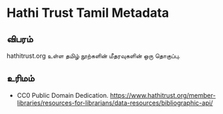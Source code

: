 # Hathi Trust Tamil Metadata

## விபரம்
hathitrust.org உள்ள தமிழ் நூற்களின் மீதரவுகளின் ஒரு தொகுப்பு.

## உரிமம்
* CC0 Public Domain Dedication.
https://www.hathitrust.org/member-libraries/resources-for-librarians/data-resources/bibliographic-api/